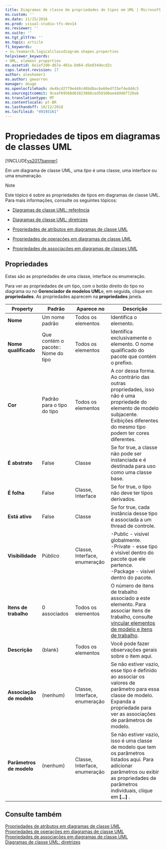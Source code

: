 ```yaml
---
title: Diagramas de classe de propriedades de tipos em UML | Microsoft Docs
ms.custom: ''
ms.date: 11/15/2016
ms.prod: visual-studio-tfs-dev14
ms.reviewer: ''
ms.suite: ''
ms.tgt_pltfrm: ''
ms.topic: article
f1_keywords:
- vs.teamarch.logicalclassdiagram.shapes.properties
helpviewer_keywords:
- UML, element properties
ms.assetid: 6e1ef2d0-d67a-401a-bd64-d5e034decd2c
caps.latest.revision: 17
author: alexhomer1
ms.author: gewarren
manager: douge
ms.openlocfilehash: de4bcd2779e448c48bd8ac6e66edf25ef4edddc5
ms.sourcegitcommit: 9ceaf69568d61023868ced59108ae4dd46f720ab
ms.translationtype: MT
ms.contentlocale: pt-BR
ms.lasthandoff: 10/12/2018
ms.locfileid: "49193161"
---
```

# <a name="properties-of-types-on-uml-class-diagrams"></a>Propriedades de tipos em diagramas de classes UML
[!INCLUDE[vs2017banner](../includes/vs2017banner.md)]

Em um diagrama de classe UML, uma *tipo* é uma classe, uma interface ou uma enumeração.  
  
> [!NOTE]
>  Este tópico é sobre as propriedades de tipos em diagramas de classe UML. Para mais informações, consulte os seguintes tópicos:  
  
-   [Diagramas de classe UML: referência](../modeling/uml-class-diagrams-reference.md)  
  
-   [Diagramas de classe UML: diretrizes](../modeling/uml-class-diagrams-guidelines.md)  
  
-   [Propriedades de atributos em diagramas de classe UML](../modeling/properties-of-attributes-on-uml-class-diagrams.md)  
  
-   [Propriedades de operações em diagramas de classe UML](../modeling/properties-of-operations-on-uml-class-diagrams.md)  
  
-   [Propriedades de associações em diagramas de classes UML](../modeling/properties-of-associations-on-uml-class-diagrams.md)  
  
## <a name="properties"></a>Propriedades  
 Estas são as propriedades de uma classe, interface ou enumeração.  
  
 Para ver as propriedades de um tipo, com o botão direito do tipo no diagrama ou no **Gerenciador de modelos UML**e, em seguida, clique em **propriedades**. As propriedades aparecem na **propriedades** janela.  
  
|**Property**|**Padrão**|Aparece no|Descrição|  
|------------------|-----------------|----------------|-----------------|  
|**Nome**|Um nome padrão|Todos os elementos|Identifica o elemento.|  
|**Nome qualificado**|Que contém o pacote:: Nome do tipo|Todos os elementos|Identifica exclusivamente o elemento. O nome qualificado do pacote que contém o prefixo.|  
|**Cor**|Padrão para o tipo do tipo|Todos os elementos|A cor dessa forma. Ao contrário das outras propriedades, isso não é uma propriedade do elemento de modelo subjacente. Exibições diferentes do mesmo tipo podem ter cores diferentes.|  
|**É abstrato**|False|Classe|Se for true, a classe não pode ser instanciada e é destinada para uso como uma classe base.|  
|**É folha**|False|Classe, Interface|Se for true, o tipo não deve ter tipos derivados.|  
|**Está ativo**|False|Classe|Se for true, cada instância desse tipo é associada a um thread de controle.|  
|**Visibilidade**|Público|Classe, Interface, enumeração|-Public - visível globalmente.<br />-Private - esse tipo é visível dentro do pacote que ele pertence.<br />-Package - visível dentro do pacote.|  
|**Itens de trabalho**|0 associados|Todos os elementos|O número de itens de trabalho associado a este elemento. Para associar itens de trabalho, consulte [vincular elementos de modelo e itens de trabalho](../modeling/link-model-elements-and-work-items.md).|  
|**Descrição**|(blank)|Todos os elementos|Você pode fazer observações gerais sobre o item aqui.|  
|**Associação de modelo**|(nenhum)|Classe, Interface, enumeração|Se não estiver vazio, esse tipo é definido ao associar os valores de parâmetro para essa classe de modelo. Expanda a propriedade para ver as associações de parâmetros de modelo.|  
|**Parâmetros de modelo**|(nenhum)|Classe, Interface, enumeração|Se não estiver vazio, isso é uma classe de modelo que tem os parâmetros listados aqui. Para adicionar parâmetros ou exibir as propriedades de parâmetros individuais, clique em **[...]** .|  
  
## <a name="see-also"></a>Consulte também  
 [Propriedades de atributos em diagramas de classe UML](../modeling/properties-of-attributes-on-uml-class-diagrams.md)   
 [Propriedades de operações em diagramas de classe UML](../modeling/properties-of-operations-on-uml-class-diagrams.md)   
 [Propriedades de associações em diagramas de classe UML](../modeling/properties-of-associations-on-uml-class-diagrams.md)   
 [Diagramas de classe UML: diretrizes](../modeling/uml-class-diagrams-guidelines.md)



